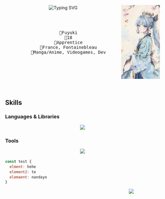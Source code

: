 <div align="center">
  <img src="./images/ayaka.png" width="25%" align="right">
  <picture>
    <source align="top" media="(prefers-color-scheme: dark)" srcset="https://readme-typing-svg.herokuapp.com?font=Fira+Code&pause=1000&color=D18FF7&multiline=true&random=false&width=435&center=true&lines=Hello%2C+I'm+Fuyuki+;Dev%2C+Anime+and+Genshin+enthusiast">
    <img align="top" src="https://readme-typing-svg.herokuapp.com?font=Fira+Code&pause=1000&color=B74FBD&center=true&multiline=true&random=false&width=435&lines=Hello%2C+I'm+Fuyuki+;Dev%2C+Anime+and+Genshin+enthusiast" alt="Typing SVG" />
  </picture>
  <br><br><br><br>
  <pre>
    🥀Fuyuki
    🥀18
    🥀Apprentice
    🥀France, Fontainebleau
    🥀Manga/Anime, Videogames, Dev
  </pre>
  <br><br><br><br><br>

</div>

## Skills
### Languages & Libraries
<div align="center">
  <img src="https://skillicons.dev/icons?i=nodejs,js,ts,svelte,python,lua,rust,kotlin,java,md,mysql,bash">
</div>

### Tools
<div align="center">
  <img src="https://skillicons.dev/icons?i=vim,neovim,webstorm,androidstudio,vscode,robloxstudio,git,github">
</div>


```js
const test {
  elment: hehe
  element2: te
  elemaent: nandayo
}
```
<img src="inkdrop://file:aVd0PqOu-" width="20%" align="right">

